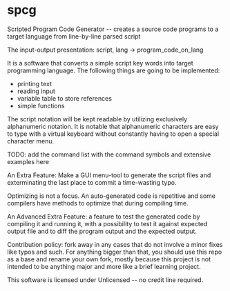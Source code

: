 # spcg
Scripted Program Code Generator -- creates a source code programs to a target language from line-by-line parsed script

The input-output presentation: script, lang -> program_code_on_lang

It is a software that converts a simple script key words into target programming language. The following things are going
to be implemented:

* printing text
* reading input
* variable table to store references
* simple functions

The script notation will be kept readable by utilizing exclusively alphanumeric notation. It is notable that alphanumeric
characters are easy to type with a virtual keyboard without constantly having to open a special character menu.
 
TODO: add the command list with the command symbols and extensive examples here

An Extra Feature: Make a GUI menu-tool to generate the script files and exterminating the last place to commit a time-wasting typo.

Optimizing is not a focus. An auto-generated code is repetitive and some compilers have methods to optimize that during
compiling time.
 
An Advanced Extra Feature: a feature to test the generated code by compiling it and running it, with a possibility to test it against expected output file and to diff the program output and the expected output.

Contribution policy: fork away in any cases that do not involve a minor fixes like typos and such. For anything bigger than that, you should use this repo as a base and rename your own fork, mostly because this project is not intended to be anything major and more like a brief learning project.

This software is licensed under Unlicensed -- no credit line required.
